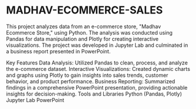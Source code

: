 # MADHAV-ECOMMERCE-SALES

This project analyzes data from an e-commerce store, "Madhav Ecommerce Store," using Python. The analysis was conducted using Pandas for data manipulation and Plotly for creating interactive visualizations. The project was developed in Jupyter Lab and culminated in a business report presented in PowerPoint.

Key Features
Data Analysis: Utilized Pandas to clean, process, and analyze the e-commerce dataset.
Interactive Visualizations: Created dynamic charts and graphs using Plotly to gain insights into sales trends, customer behavior, and product performance.
Business Reporting: Summarized findings in a comprehensive PowerPoint presentation, providing actionable insights for decision-making.
Tools and Libraries
Python (Pandas, Plotly)
Jupyter Lab
PowerPoint

